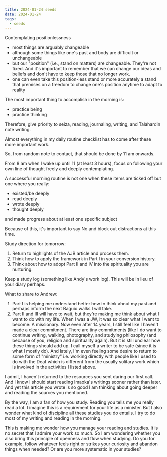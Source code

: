 ```yaml
---
title: 2024-01-24 seeds
date: 2024-01-24
tags:
  - seeds
---
```



Contemplating positionlessness

- most things are arguably changeable
- although some things like one's past and body are difficult or unchangeable
- but our "position" (i.e., stand on matters) are changeable. They're not fixed. And it's important to remember that we can change our ideas and beliefs and don't have to keep those that no longer work.
- one can even take this position-less stand or more accurately a stand that premises on a freedom to change one's position anytime to adapt to reality

The most important thing to accomplish in the morning is:
- practice being
- practice thinking

Therefore, give priority to seiza, reading, journaling, writing, and Talahardin note writing.

Almost everything in my daily routine checklist has to come after these more important work.

So, from random note to contact, that should be done by 11 am onwards.

From 8 am when I wake up until 11 (at least 3 hours), focus on following your own line of thought freely and deeply contemplating.

A successful morning routine is not one when these items are ticked off but one where you really:
- existed/be deeply
- read deeply
- wrote deeply
- thought deeply

and made progress about at least one specific subject

Because of this, it's important to say No and block out distractions at this time.

Study direction for tomorrow:
1. Return to highlights of the AJB article and process them.
2. Think how to apply the framework in Part I in your conversion history.
3. Think about how to adopt Part II and IV into the spirituality you are nurturing.

Keep a study log (something like Andy's work log). This will be in lieu of your diary perhaps.

What to share to Andrew:

1. Part I is helping me understand better how to think about my past and perhaps inform the next Baguio walks I will take.
2. Part II and III will have to wait, but they're making me think about what I want to do with my life. When I was a JW, it was so clear what I want to become: A missionary. Now even after 14 years, I still feel like I haven't made a clear commitment. There are tiny commitments (like I do want to continue writing, walking, photography, and studying philosophy (and because of you, religion and spirituality again). But it is still unclear how these things should add up. I call myself a writer to be safe (since it is what I mostly do). And lately, I'm even feeling some desire to return to some form of "ministry" i.e. working directly with people like I used to do with the Deaf which is different from the usually solitary work which is involved in the activities I listed above.

I admit, I haven't returned to the resources you sent during our first call. And I know I should start reading Imaoka's writings sooner rather than later. And yet this article you wrote is so good I am thinking about going deeper and reading the sources you mentioned.

By the way, I am a fan of how you study. Reading you tells me you really read a lot. I imagine this is a requirement for your life as a minister. But I also wonder what kind of discipline all these studies you do entails. I try to do most of my writing and reading in the morning.

This is making me wonder how you manage your reading and studies. It is no secret that I admire your work so much. So I am wondering whether you also bring this principle of openness and flow when studying. Do you for example, follow whatever feels right or strikes your curiosity and abandon things when needed? Or are you more systematic in your studies?